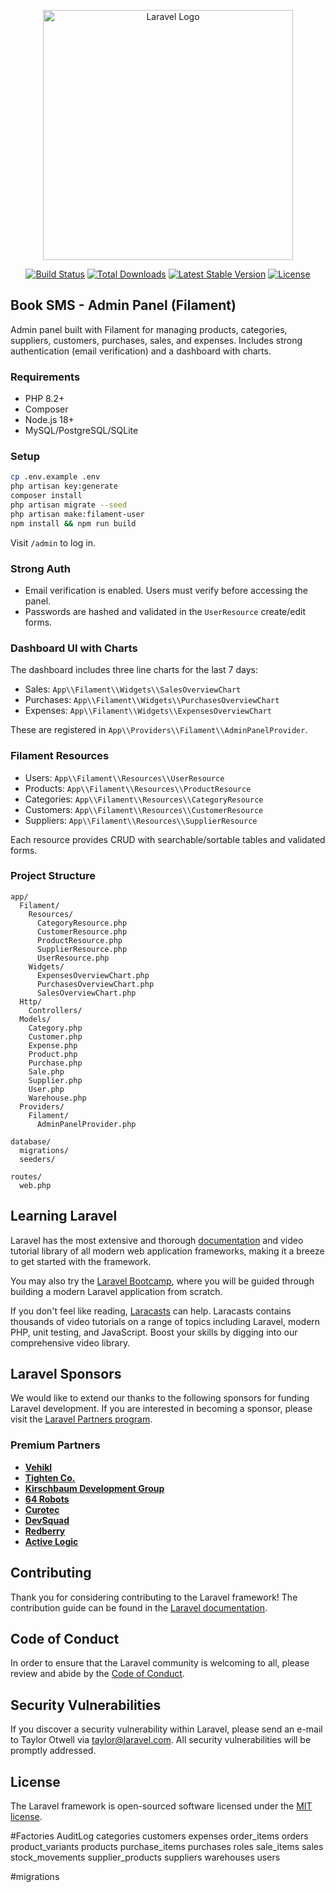 <p align="center"><a href="https://laravel.com" target="_blank"><img src="https://raw.githubusercontent.com/laravel/art/master/logo-lockup/5%20SVG/2%20CMYK/1%20Full%20Color/laravel-logolockup-cmyk-red.svg" width="400" alt="Laravel Logo"></a></p>

<p align="center">
<a href="https://github.com/laravel/framework/actions"><img src="https://github.com/laravel/framework/workflows/tests/badge.svg" alt="Build Status"></a>
<a href="https://packagist.org/packages/laravel/framework"><img src="https://img.shields.io/packagist/dt/laravel/framework" alt="Total Downloads"></a>
<a href="https://packagist.org/packages/laravel/framework"><img src="https://img.shields.io/packagist/v/laravel/framework" alt="Latest Stable Version"></a>
<a href="https://packagist.org/packages/laravel/framework"><img src="https://img.shields.io/packagist/l/laravel/framework" alt="License"></a>
</p>

## Book SMS - Admin Panel (Filament)

Admin panel built with Filament for managing products, categories, suppliers, customers, purchases, sales, and expenses. Includes strong authentication (email verification) and a dashboard with charts.

### Requirements

- PHP 8.2+
- Composer
- Node.js 18+
- MySQL/PostgreSQL/SQLite

### Setup

```bash
cp .env.example .env
php artisan key:generate
composer install
php artisan migrate --seed
php artisan make:filament-user
npm install && npm run build
```

Visit `/admin` to log in.

### Strong Auth

- Email verification is enabled. Users must verify before accessing the panel.
- Passwords are hashed and validated in the `UserResource` create/edit forms.

### Dashboard UI with Charts

The dashboard includes three line charts for the last 7 days:

- Sales: `App\\Filament\\Widgets\\SalesOverviewChart`
- Purchases: `App\\Filament\\Widgets\\PurchasesOverviewChart`
- Expenses: `App\\Filament\\Widgets\\ExpensesOverviewChart`

These are registered in `App\\Providers\\Filament\\AdminPanelProvider`.

### Filament Resources

- Users: `App\\Filament\\Resources\\UserResource`
- Products: `App\\Filament\\Resources\\ProductResource`
- Categories: `App\\Filament\\Resources\\CategoryResource`
- Customers: `App\\Filament\\Resources\\CustomerResource`
- Suppliers: `App\\Filament\\Resources\\SupplierResource`

Each resource provides CRUD with searchable/sortable tables and validated forms.

### Project Structure

```text
app/
  Filament/
    Resources/
      CategoryResource.php
      CustomerResource.php
      ProductResource.php
      SupplierResource.php
      UserResource.php
    Widgets/
      ExpensesOverviewChart.php
      PurchasesOverviewChart.php
      SalesOverviewChart.php
  Http/
    Controllers/
  Models/
    Category.php
    Customer.php
    Expense.php
    Product.php
    Purchase.php
    Sale.php
    Supplier.php
    User.php
    Warehouse.php
  Providers/
    Filament/
      AdminPanelProvider.php

database/
  migrations/
  seeders/

routes/
  web.php
```

## Learning Laravel

Laravel has the most extensive and thorough [documentation](https://laravel.com/docs) and video tutorial library of all modern web application frameworks, making it a breeze to get started with the framework.

You may also try the [Laravel Bootcamp](https://bootcamp.laravel.com), where you will be guided through building a modern Laravel application from scratch.

If you don't feel like reading, [Laracasts](https://laracasts.com) can help. Laracasts contains thousands of video tutorials on a range of topics including Laravel, modern PHP, unit testing, and JavaScript. Boost your skills by digging into our comprehensive video library.

## Laravel Sponsors

We would like to extend our thanks to the following sponsors for funding Laravel development. If you are interested in becoming a sponsor, please visit the [Laravel Partners program](https://partners.laravel.com).

### Premium Partners

- **[Vehikl](https://vehikl.com)**
- **[Tighten Co.](https://tighten.co)**
- **[Kirschbaum Development Group](https://kirschbaumdevelopment.com)**
- **[64 Robots](https://64robots.com)**
- **[Curotec](https://www.curotec.com/services/technologies/laravel)**
- **[DevSquad](https://devsquad.com/hire-laravel-developers)**
- **[Redberry](https://redberry.international/laravel-development)**
- **[Active Logic](https://activelogic.com)**

## Contributing

Thank you for considering contributing to the Laravel framework! The contribution guide can be found in the [Laravel documentation](https://laravel.com/docs/contributions).

## Code of Conduct

In order to ensure that the Laravel community is welcoming to all, please review and abide by the [Code of Conduct](https://laravel.com/docs/contributions#code-of-conduct).

## Security Vulnerabilities

If you discover a security vulnerability within Laravel, please send an e-mail to Taylor Otwell via [taylor@laravel.com](mailto:taylor@laravel.com). All security vulnerabilities will be promptly addressed.

## License

The Laravel framework is open-sourced software licensed under the [MIT license](https://opensource.org/licenses/MIT).


#Factories
AuditLog
categories
customers
expenses
order_items
orders
product_variants
products
purchase_items
purchases
roles
sale_items
sales
stock_movements
supplier_products
suppliers
warehouses
users

#migrations